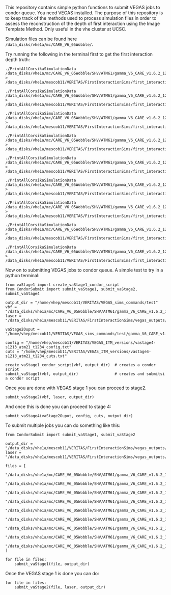 This repository contains simple python functions to submit VEGAS jobs to condor queue. You need VEGAS installed.
The purpose of this repository is to keep track of the methods used to process simulation files in order
to assess the reconstruction of the depth of first interaction using the Image Template Method.
Only useful in the vhe cluster at UCSC.

Simulation files can be found here `/data_disks/vhe1a/mc/CARE_V6_05Wobble/`.

Try running the following in the terminal first to get the first interaction depth truth:

```
./PrintAllCorsikaSimulationData /data_disks/vhe1a/mc/CARE_V6_05Wobble/SHV/ATM61/gamma_V6_CARE_v1.6.2_12_ATM61_zen0deg_05wob_200MHz_1.vbf  > /data_disks/vhe1a/mescob11/VERITAS/FirstInteractionSims/first_interaction_truth_h5/gamma_V6_CARE_v1.6.2_12_ATM61_zen0deg_05wob_200MHz_1.dat

./PrintAllCorsikaSimulationData /data_disks/vhe1a/mc/CARE_V6_05Wobble/SHV/ATM61/gamma_V6_CARE_v1.6.2_12_ATM61_zen20deg_05wob_200MHz_1.vbf  > /data_disks/vhe1a/mescob11/VERITAS/FirstInteractionSims/first_interaction_truth_h5/gamma_V6_CARE_v1.6.2_12_ATM61_zen20deg_05wob_200MHz_1.dat

./PrintAllCorsikaSimulationData /data_disks/vhe1a/mc/CARE_V6_05Wobble/SHV/ATM61/gamma_V6_CARE_v1.6.2_12_ATM61_zen30deg_05wob_200MHz_1.vbf  > /data_disks/vhe1a/mescob11/VERITAS/FirstInteractionSims/first_interaction_truth_h5/gamma_V6_CARE_v1.6.2_12_ATM61_zen30deg_05wob_200MHz_1.dat

./PrintAllCorsikaSimulationData /data_disks/vhe1a/mc/CARE_V6_05Wobble/SHV/ATM61/gamma_V6_CARE_v1.6.2_12_ATM61_zen35deg_05wob_200MHz_1.vbf  > /data_disks/vhe1a/mescob11/VERITAS/FirstInteractionSims/first_interaction_truth_h5/gamma_V6_CARE_v1.6.2_12_ATM61_zen35deg_05wob_200MHz_1.dat

./PrintAllCorsikaSimulationData /data_disks/vhe1a/mc/CARE_V6_05Wobble/SHV/ATM61/gamma_V6_CARE_v1.6.2_12_ATM61_zen40deg_05wob_200MHz_1.vbf  > /data_disks/vhe1a/mescob11/VERITAS/FirstInteractionSims/first_interaction_truth_h5/gamma_V6_CARE_v1.6.2_12_ATM61_zen40deg_05wob_200MHz_1.dat

./PrintAllCorsikaSimulationData /data_disks/vhe1a/mc/CARE_V6_05Wobble/SHV/ATM61/gamma_V6_CARE_v1.6.2_12_ATM61_zen45deg_05wob_200MHz_1.vbf  > /data_disks/vhe1a/mescob11/VERITAS/FirstInteractionSims/first_interaction_truth_h5/gamma_V6_CARE_v1.6.2_12_ATM61_zen45deg_05wob_200MHz_1.dat

./PrintAllCorsikaSimulationData /data_disks/vhe1a/mc/CARE_V6_05Wobble/SHV/ATM61/gamma_V6_CARE_v1.6.2_12_ATM61_zen50deg_05wob_200MHz_1.vbf  > /data_disks/vhe1a/mescob11/VERITAS/FirstInteractionSims/first_interaction_truth_h5/gamma_V6_CARE_v1.6.2_12_ATM61_zen50deg_05wob_200MHz_1.dat

./PrintAllCorsikaSimulationData /data_disks/vhe1a/mc/CARE_V6_05Wobble/SHV/ATM61/gamma_V6_CARE_v1.6.2_12_ATM61_zen55deg_05wob_200MHz_1.vbf  > /data_disks/vhe1a/mescob11/VERITAS/FirstInteractionSims/first_interaction_truth_h5/gamma_V6_CARE_v1.6.2_12_ATM61_zen55deg_05wob_200MHz_1.dat

./PrintAllCorsikaSimulationData /data_disks/vhe1a/mc/CARE_V6_05Wobble/SHV/ATM61/gamma_V6_CARE_v1.6.2_12_ATM61_zen60deg_05wob_200MHz_1.vbf  > /data_disks/vhe1a/mescob11/VERITAS/FirstInteractionSims/first_interaction_truth_h5/gamma_V6_CARE_v1.6.2_12_ATM61_zen60deg_05wob_200MHz_1.dat

```

Now on to submitting VEGAS jobs to condor queue. A simple test to try in a python terminal:

```
from vaStage1 import create_vaStage1_condor_script
from CondorSubmit import submit_vaStage1, submit_vaStage2, submit_vaStage4

output_dir = "/home/vhep/mescob11/VERITAS/VEGAS_sims_commands/test"
vbf = "/data_disks/vhe1a/mc/CARE_V6_05Wobble/SHV/ATM61/gamma_V6_CARE_v1.6.2_12_ATM61_zen0deg_05wob_200MHz_1.vbf"
laser = "/data_disks/vhe1a/mescob11/VERITAS/FirstInteractionSims/vegas_outputs/laser/simLaser.root" 

vaStage2Ouput = "/home/vhep/mescob11/VERITAS/VEGAS_sims_commands/test/gamma_V6_CARE_v1.6.2_12_ATM61_zen0deg_05wob_200MHz_1.stg2.root"

config = "/home/vhep/mescob11/VERITAS/VEGAS_ITM_versions/vastage4-s1213_atm21_t1234_config.txt"
cuts = "/home/vhep/mescob11/VERITAS/VEGAS_ITM_versions/vastage4-s1213_atm21_t1234_cuts.txt"

create_vaStage1_condor_script(vbf, output_dir)  # creates a condor script
submit_vaStage1(vbf, output_dir)                # creates and submitsi a condor script
```
Once you are done with VEGAS stage 1 you can proceed to stage2.

```
submit_vaStage2(vbf, laser, output_dir)
```

And once this is done you can proceed to stage 4:

```
submit_vaStage4(vaStage2Ouput, config, cuts, output_dir)
```


To submit multiple jobs you can do something like this:

```
from CondorSubmit import submit_vaStage1, submit_vaStage2

output_dir = "/data_disks/vhe1a/mescob11/VERITAS/FirstInteractionSims/vegas_outputs/stage2"
laser = "/data_disks/vhe1a/mescob11/VERITAS/FirstInteractionSims/vegas_outputs/laser/simLaser.root" 

files = [
    "/data_disks/vhe1a/mc/CARE_V6_05Wobble/SHV/ATM61/gamma_V6_CARE_v1.6.2_12_ATM61_zen0deg_05wob_200MHz_1.vbf",
    "/data_disks/vhe1a/mc/CARE_V6_05Wobble/SHV/ATM61/gamma_V6_CARE_v1.6.2_12_ATM61_zen20deg_05wob_200MHz_1.vbf",
    "/data_disks/vhe1a/mc/CARE_V6_05Wobble/SHV/ATM61/gamma_V6_CARE_v1.6.2_12_ATM61_zen30deg_05wob_200MHz_1.vbf",
    "/data_disks/vhe1a/mc/CARE_V6_05Wobble/SHV/ATM61/gamma_V6_CARE_v1.6.2_12_ATM61_zen35deg_05wob_200MHz_1.vbf",
    "/data_disks/vhe1a/mc/CARE_V6_05Wobble/SHV/ATM61/gamma_V6_CARE_v1.6.2_12_ATM61_zen40deg_05wob_200MHz_1.vbf",
    "/data_disks/vhe1a/mc/CARE_V6_05Wobble/SHV/ATM61/gamma_V6_CARE_v1.6.2_12_ATM61_zen45deg_05wob_200MHz_1.vbf",
    "/data_disks/vhe1a/mc/CARE_V6_05Wobble/SHV/ATM61/gamma_V6_CARE_v1.6.2_12_ATM61_zen50deg_05wob_200MHz_1.vbf",
    "/data_disks/vhe1a/mc/CARE_V6_05Wobble/SHV/ATM61/gamma_V6_CARE_v1.6.2_12_ATM61_zen55deg_05wob_200MHz_1.vbf",
    "/data_disks/vhe1a/mc/CARE_V6_05Wobble/SHV/ATM61/gamma_V6_CARE_v1.6.2_12_ATM61_zen60deg_05wob_200MHz_1.vbf"
]

for file in files:
    submit_vaStage1(file, output_dir)

```

Once the VEGAS stage 1 is done you can do:

```
for file in files:
    submit_vaStage2(file, laser, output_dir)

```